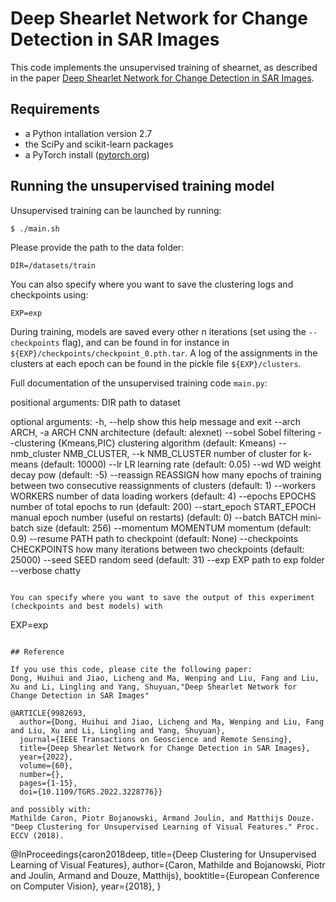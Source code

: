 # Deep Shearlet Network for Change Detection in SAR Images

This code implements the unsupervised training of shearnet, as described in the paper [Deep Shearlet Network for Change Detection in SAR Images](https://ieeexplore.ieee.org/document/9982693).

## Requirements

- a Python intallation version 2.7
- the SciPy and scikit-learn packages
- a PyTorch install ([pytorch.org](http://pytorch.org))

## Running the unsupervised training model

Unsupervised training can be launched by running:
```
$ ./main.sh
```
Please provide the path to the data folder:
```
DIR=/datasets/train
```


You can also specify where you want to save the clustering logs and checkpoints using:
```
EXP=exp
```

During training, models are saved every other n iterations (set using the `--checkpoints` flag), and can be found in for instance in `${EXP}/checkpoints/checkpoint_0.pth.tar`.
A log of the assignments in the clusters at each epoch can be found in the pickle file `${EXP}/clusters`.


Full documentation of the unsupervised training code `main.py`:

positional arguments:
  DIR                   path to dataset

optional arguments:
  -h, --help            show this help message and exit
  --arch ARCH, -a ARCH  CNN architecture (default: alexnet)
  --sobel               Sobel filtering
  --clustering {Kmeans,PIC}
                        clustering algorithm (default: Kmeans)
  --nmb_cluster NMB_CLUSTER, --k NMB_CLUSTER
                        number of cluster for k-means (default: 10000)
  --lr LR               learning rate (default: 0.05)
  --wd WD               weight decay pow (default: -5)
  --reassign REASSIGN   how many epochs of training between two consecutive
                        reassignments of clusters (default: 1)
  --workers WORKERS     number of data loading workers (default: 4)
  --epochs EPOCHS       number of total epochs to run (default: 200)
  --start_epoch START_EPOCH
                        manual epoch number (useful on restarts) (default: 0)
  --batch BATCH         mini-batch size (default: 256)
  --momentum MOMENTUM   momentum (default: 0.9)
  --resume PATH         path to checkpoint (default: None)
  --checkpoints CHECKPOINTS
                        how many iterations between two checkpoints (default:
                        25000)
  --seed SEED           random seed (default: 31)
  --exp EXP             path to exp folder
  --verbose             chatty
```

You can specify where you want to save the output of this experiment (checkpoints and best models) with
```
EXP=exp
```

## Reference

If you use this code, please cite the following paper:
Dong, Huihui and Jiao, Licheng and Ma, Wenping and Liu, Fang and Liu, Xu and Li, Lingling and Yang, Shuyuan,"Deep Shearlet Network for Change Detection in SAR Images"

@ARTICLE{9982693,
  author={Dong, Huihui and Jiao, Licheng and Ma, Wenping and Liu, Fang and Liu, Xu and Li, Lingling and Yang, Shuyuan},
  journal={IEEE Transactions on Geoscience and Remote Sensing}, 
  title={Deep Shearlet Network for Change Detection in SAR Images}, 
  year={2022},
  volume={60},
  number={},
  pages={1-15},
  doi={10.1109/TGRS.2022.3228776}}

and possibly with:
Mathilde Caron, Piotr Bojanowski, Armand Joulin, and Matthijs Douze. "Deep Clustering for Unsupervised Learning of Visual Features." Proc. ECCV (2018).

```
@InProceedings{caron2018deep,
  title={Deep Clustering for Unsupervised Learning of Visual Features},
  author={Caron, Mathilde and Bojanowski, Piotr and Joulin, Armand and Douze, Matthijs},
  booktitle={European Conference on Computer Vision},
  year={2018},
}
```
